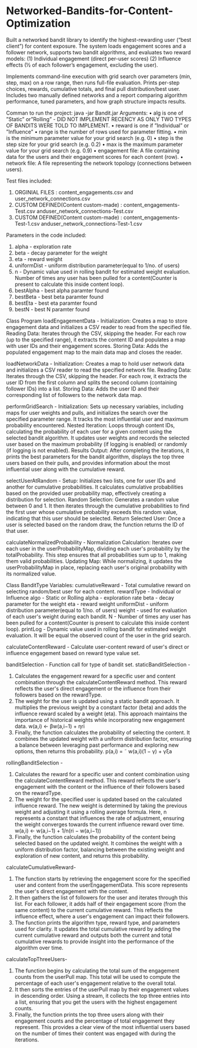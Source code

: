 # Networked-Bandits-for-Content-Optimization
Built a networked bandit library to identify the highest-rewarding user (“best client”) for content exposure. The system loads engagement scores and a follower network, supports two bandit algorithms, and evaluates two reward models: 
(1) Individual engagement (direct per-user scores) 
(2) Influence effects (½ of each follower’s engagement, excluding the user).

Implements command-line execution with grid search over parameters (min, step, max) on a row range, then runs full-file evaluation. Prints per-step choices, rewards, cumulative totals, and final pull distribution/best user. Includes two manually defined networks and a report comparing algorithm performance, tuned parameters, and how graph structure impacts results.

Comman to run the project:
java -jar Bandit.jar <alg> <reward> <range> <min> <step> <max> <engagement file> <network file>
Arguments:
• alg is one of ”Static” or”Rolling” - DID NOT IMPLEMENT RECENCY AS ONLY TWO TYPES OF BANDITS WERE TOLD TO IMPLEMENT.
• reward is one if ”Individual” or ”Influence”
• range is the number of rows used for parameter fitting.
• min is the minimum parameter value for your grid search (e.g. 0)
• step is the step size for your grid search (e.g. 0.2)
• max is the maximum parameter value for your grid search (e.g. 0.9)
• engagement file: A file containing data for the users and their engagement scores for each content
(row).
• network file: A file representing the network topology (connections between users).

Test files included:
1. ORGINIAL FILES : content_engagements.csv and user_network_connections.csv
2. CUSTOM DEFINED(Content custom-made) : content_engagements-Test.csv anduser_network_connections-Test.csv
3. CUSTOM DEFINED(Content custom-made) : content_engagements-Test-1.csv anduser_network_connections-Test-1.csv

Parameters in the code included:
1. alpha - exploration rate
2. beta - decay parameter for the weight
3. eta - reward weight
4. uniformDist - uniform distribution parameter(equal to 1/no. of users)
5. n - Dynamic value used in rolling bandit for estimated weight evaluation. Number of times any user has been pulled for a content(Counter is present to calculate this inside content loop).
6. bestAlpha - best alpha paramter found
7. bestBeta - best beta paramter found
8. bestEta - best eta paramter found
9. bestN - best N paramter found

Class Program
loadEngagementData - 
Initialization: Creates a map to store engagement data and initializes a CSV reader to read from the specified file.
Reading Data: Iterates through the CSV, skipping the header. For each row (up to the specified range), it extracts the content ID and populates a map with user IDs and their engagement scores.
Storing Data: Adds the populated engagement map to the main data map and closes the reader.

loadNetworkData - 
Initialization: Creates a map to hold user network data and initializes a CSV reader to read the specified network file.
Reading Data: Iterates through the CSV, skipping the header. For each row, it extracts the user ID from the first column and splits the second column (containing follower IDs) into a list.
Storing Data: Adds the user ID and their corresponding list of followers to the network data map.

performGridSearch - 
Initialization: Sets up necessary variables, including maps for user weights and pulls, and initializes the search over the specified parameter range. It tracks the most influential user and maximum probability encountered.
Nested Iteration: Loops through content IDs, calculating the probability of each user for a given content using the selected bandit algorithm. It updates user weights and records the selected user based on the maximum probability (if logging is enabled) or randomly (if logging is not enabled).
Results Output: After completing the iterations, it prints the best parameters for the bandit algorithm, displays the top three users based on their pulls, and provides information about the most influential user along with the cumulative reward.

selectUserAtRandom - 
Setup: Initializes two lists, one for user IDs and another for cumulative probabilities. It calculates cumulative probabilities based on the provided user probability map, effectively creating a distribution for selection.
Random Selection: Generates a random value between 0 and 1. It then iterates through the cumulative probabilities to find the first user whose cumulative probability exceeds this random value, indicating that this user should be selected.
Return Selected User: Once a user is selected based on the random draw, the function returns the ID of that user.

calculateNormalizedProbability - 
Normalization Calculation: Iterates over each user in the userProbabilityMap, dividing each user's probability by the totalProbability. This step ensures that all probabilities sum up to 1, making them valid probabilities.
Updating Map: While normalizing, it updates the userProbabilityMap in place, replacing each user's original probability with its normalized value.

Class BanditType
Variables:
cumulativeReward - Total cumulative reward on selecting random/best user for each content.
rewardType - Individual or Influence
algo - Static or Rolling
alpha - exploration rate
beta - decay parameter for the weight
eta - reward weight
uniformDist - uniform distribution parameter(equal to 1/no. of users)
weight - used for evaluation of each user's weight during each bandit.
N - Number of times any user has been pulled for a content(Counter is present to calculate this inside content loop). 
printLog - Dynamic value used in rolling bandit for estimated weight evaluation. It will be equal the observed count of the user in the grid search.

calculateContentReward - 
Calculate user-content reward of user's direct or influence engagement based on reward type value set.

banditSelection - Function call for type of bandit set.
staticBanditSelection - 
1. Calculates the engagement reward for a specific user and content combination through the calculateContentReward method. 
This reward reflects the user's direct engagement or the influence from their followers based on the rewardType.
2. The weight for the user is updated using a static bandit approach. 
It multiplies the previous weight by a constant factor (beta) and adds the influence reward scaled by a weight (eta). 
This approach maintains the importance of historical weights while incorporating new engagement data.
	w(a,i) ← βw(a,i−1) + ηri
3. Finally, the function calculates the probability of selecting the content. 
It combines the updated weight with a uniform distribution factor, ensuring a balance between leveraging past performance and exploring new options, then returns this probability.
	p(a,i) = ˜ w(a,i)(1 − γ) + γξa

rollingBanditSelection -
1. Calculates the reward for a specific user and content combination using the calculateContentReward method. 
This reward reflects the user's engagement with the content or the influence of their followers based on the rewardType.
2. The weight for the specified user is updated based on the calculated influence reward. 
The new weight is determined by taking the previous weight and adjusting it using a rolling average formula. 
Here, n represents a constant that influences the rate of adjustment, ensuring the weight converges towards the current influence reward over time.
	w(a,i) ← w(a,i−1) + 1/n(ri − w(a,i−1))
3. Finally, the function calculates the probability of the content being selected based on the updated weight. 
It combines the weight with a uniform distribution factor, balancing between the existing weight and exploration of new content, and returns this probability.

calculateCumulativeReward-
1. The function starts by retrieving the engagement score for the specified user and content from the userEngagementData. This score represents the user's direct engagement with the content.
2. It then gathers the list of followers for the user and iterates through this list. For each follower, it adds half of their engagement score (from the same content) to the current cumulative reward. This reflects the influence effect, where a user's engagement can impact their followers.
3. The function prints the algorithm type, reward type, and parameters used for clarity. It updates the total cumulative reward by adding the current cumulative reward and outputs both the current and total cumulative rewards to provide insight into the performance of the algorithm over time.

calculateTopThreeUsers-
1. The function begins by calculating the total sum of the engagement counts from the userPull map. This total will be used to compute the percentage of each user's engagement relative to the overall total.
2. It then sorts the entries of the userPull map by their engagement values in descending order. Using a stream, it collects the top three entries into a list, ensuring that you get the users with the highest engagement counts.
3. Finally, the function prints the top three users along with their engagement counts and the percentage of total engagement they represent. This provides a clear view of the most influential users based on the number of times their content was engaged with during the iterations.




